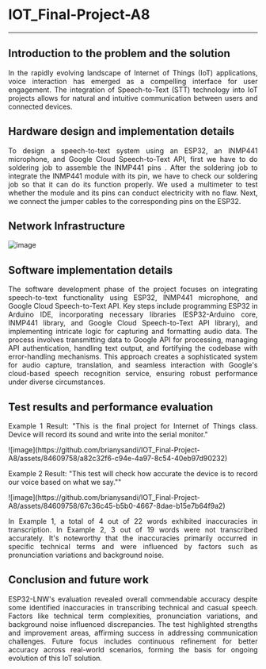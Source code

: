 # IOT_Final-Project-A8
<hr>

## Introduction to the problem and the solution
<p align="justify">In the rapidly evolving landscape of Internet of Things (IoT) applications, voice interaction has emerged as a compelling interface for user engagement. The integration of Speech-to-Text (STT) technology into IoT projects allows for natural and intuitive communication between users and connected devices. </p>

## Hardware design and implementation details
<p align="justify">To design a speech-to-text system using an ESP32, an INMP441 microphone, and Google Cloud Speech-to-Text API, first we have to do soldering job to assemble the INMP441 pins
. After the soldering job to integrate the INMP441 module with its pin, we have to check our soldering job so that it can do its function properly. We used a multimeter to test whether the module and its pins can conduct electricity with no flaw. Next, we connect the jumper cables to the corresponding pins on the ESP32. 
</p>

## Network Infrastructure
![image](https://github.com/brianysandi/IOT_Final-Project-A8/assets/84609758/89d97ca1-c31b-43e0-9a73-6fda95a0c152)

## Software implementation details 
<p align="justify">The software development phase of the project focuses on integrating speech-to-text functionality using ESP32, INMP441 microphone, and Google Cloud Speech-to-Text API. Key steps include programming ESP32 in Arduino IDE, incorporating necessary libraries (ESP32-Arduino core, INMP441 library, and Google Cloud Speech-to-Text API library), and implementing intricate logic for capturing and formatting audio data. The process involves transmitting data to Google API for processing, managing API authentication, handling text output, and fortifying the codebase with error-handling mechanisms. This approach creates a sophisticated system for audio capture, translation, and seamless interaction with Google's cloud-based speech recognition service, ensuring robust performance under diverse circumstances.</p>

## Test results and performance evaluation
<p align="justify">Example 1 Result: "This is the final project for Internet of Things class. Device will record its sound and write into the serial monitor."</p>
![image](https://github.com/brianysandi/IOT_Final-Project-A8/assets/84609758/a82c32f6-c94e-4a97-8c54-40eb97d90232)
<p align="justify">Example 2 Result: "This test will check how accurate the device is to record our voice based on what we say.""</p>
![image](https://github.com/brianysandi/IOT_Final-Project-A8/assets/84609758/67c36c45-b5b0-4667-8dae-b15e7b64f9a2)
<p align="justify">In Example 1, a total of 4 out of 22 words exhibited inaccuracies in transcription. In Example 2, 3 out of 19 words were not transcribed accurately. It's noteworthy that the inaccuracies primarily occurred in specific technical terms and were influenced by factors such as pronunciation variations and background noise.</p>


## Conclusion and future work
<p align="justify">ESP32-LNW's evaluation revealed overall commendable accuracy despite some identified inaccuracies in transcribing technical and casual speech. Factors like technical term complexities, pronunciation variations, and background noise influenced discrepancies. The test highlighted strengths and improvement areas, affirming success in addressing communication challenges. Future focus includes continuous refinement for better accuracy across real-world scenarios, forming the basis for ongoing evolution of this IoT solution. </p>
